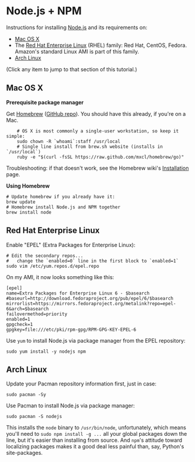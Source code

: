 # Node.js + NPM

Instructions for installing [Node.js](http://nodejs.org/) and its requirements on:

- [Mac OS X](#mac-os-x)
- The [Red Hat Enterprise Linux](#red-hat) (RHEL) family: Red Hat, CentOS, Fedora. Amazon's standard Linux AMI is part of this family.
- [Arch Linux](#arch-linux)

(Click any item to jump to that section of this tutorial.)


## Mac OS X

**Prerequisite package manager**

Get [Homebrew](http://brew.sh/) ([GitHub repo](https://github.com/mxcl/homebrew)).
You should have this already, if you're on a Mac.

        # OS X is most commonly a single-user workstation, so keep it simple:
        sudo chown -R `whoami`:staff /usr/local
        # Single line install from brew.sh website (installs in `/usr/local`)
        ruby -e "$(curl -fsSL https://raw.github.com/mxcl/homebrew/go)"

Troubleshooting: if that doesn't work, see the Homebrew wiki's [Installation](https://github.com/mxcl/homebrew/wiki/Installation) page.

**Using Homebrew**

    # Update homebrew if you already have it:
    brew update
    # Homebrew install Node.js and NPM together
    brew install node


## Red Hat Enterprise Linux

Enable "EPEL" (Extra Packages for Enterprise Linux):

    # Edit the secondary repos...
    #   change the `enabled=0` line in the first block to `enabled=1`
    sudo vim /etc/yum.repos.d/epel.repo

On my AMI, it now looks something like this:

    [epel]
    name=Extra Packages for Enterprise Linux 6 - $basearch
    #baseurl=http://download.fedoraproject.org/pub/epel/6/$basearch
    mirrorlist=https://mirrors.fedoraproject.org/metalink?repo=epel-6&arch=$basearch
    failovermethod=priority
    enabled=1
    gpgcheck=1
    gpgkey=file:///etc/pki/rpm-gpg/RPM-GPG-KEY-EPEL-6

Use `yum` to install Node.js via package manager from the EPEL repository:

    sudo yum install -y nodejs npm


## Arch Linux

Update your Pacman repository information first, just in case:

    sudo pacman -Sy

Use Pacman to install Node.js via package manager:

    sudo pacman -S nodejs

This installs the `node` binary to `/usr/bin/node`, unfortunately, which means you'll need to `sudo npm install -g ...` all your global packages down the line, but it's easier than installing from source. And `npm`'s attitude toward localizing packages makes it a good deal less painful than, say, Python's site-packages.
